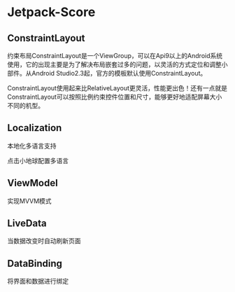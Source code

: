 # Jetpack-Score

## ConstraintLayout
约束布局ConstraintLayout是一个ViewGroup，可以在Api9以上的Android系统使用，它的出现主要是为了解决布局嵌套过多的问题，以灵活的方式定位和调整小部件。从Android Studio2.3起，官方的模板默认使用ConstraintLayout。

ConstraintLayout使用起来比RelativeLayout更灵活，性能更出色！还有一点就是ConstraintLayout可以按照比例约束控件位置和尺寸，能够更好地适配屏幕大小不同的机型。

## Localization
本地化多语言支持

点击小地球配置多语言

## ViewModel
实现MVVM模式

## LiveData
当数据改变时自动刷新页面

## DataBinding
将界面和数据进行绑定
